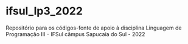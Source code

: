 # ifsul_lp3_2022
Repositório para os códigos-fonte de apoio à disciplina Linguagem de Programação III - IFSul câmpus Sapucaia do Sul - 2022
